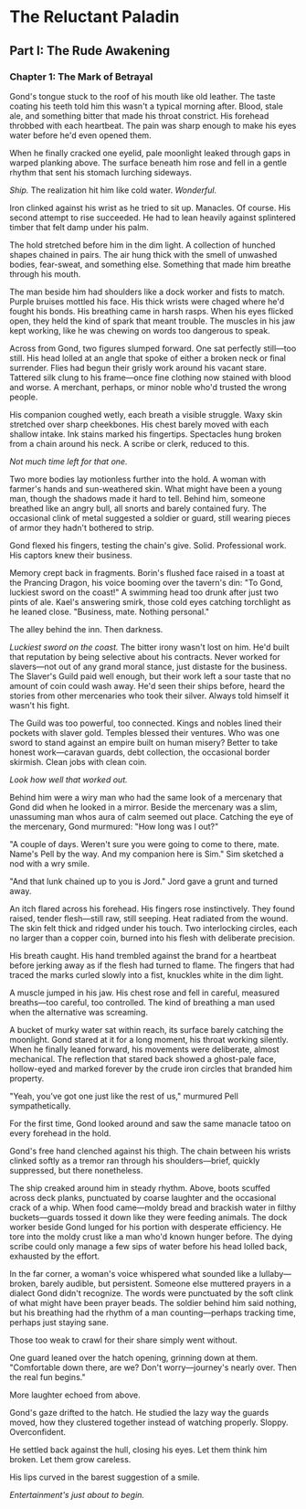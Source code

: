 # The Reluctant Paladin

## Part I: The Rude Awakening

### Chapter 1: The Mark of Betrayal

Gond's tongue stuck to the roof of his mouth like old leather. The taste coating his teeth told him this wasn't a typical morning after. Blood, stale ale, and something bitter that made his throat constrict. His forehead throbbed with each heartbeat. The pain was sharp enough to make his eyes water before he'd even opened them.

When he finally cracked one eyelid, pale moonlight leaked through gaps in warped planking above. The surface beneath him rose and fell in a gentle rhythm that sent his stomach lurching sideways. 

*Ship.* The realization hit him like cold water. *Wonderful.*

Iron clinked against his wrist as he tried to sit up. Manacles. Of course. His second attempt to rise succeeded. He had to lean heavily against splintered timber that felt damp under his palm.

The hold stretched before him in the dim light. A collection of hunched shapes chained in pairs. The air hung thick with the smell of unwashed bodies, fear-sweat, and something else. Something that made him breathe through his mouth.

The man beside him had shoulders like a dock worker and fists to match. Purple bruises mottled his face.  His thick wrists were chaged where he'd fought his bonds. His breathing came in harsh rasps. When his eyes flicked open, they held the kind of spark that meant trouble. The muscles in his jaw kept working, like he was chewing on words too dangerous to speak.

Across from Gond, two figures slumped forward. One sat perfectly still—too still. His head lolled at an angle that spoke of either a broken neck or final surrender. Flies had begun their grisly work around his vacant stare. Tattered silk clung to his frame—once fine clothing now stained with blood and worse. A merchant, perhaps, or minor noble who'd trusted the wrong people.

His companion coughed wetly, each breath a visible struggle. Waxy skin stretched over sharp cheekbones. His chest barely moved with each shallow intake. Ink stains marked his fingertips. Spectacles hung broken from a chain around his neck. A scribe or clerk, reduced to this.

*Not much time left for that one.*

Two more bodies lay motionless further into the hold. A woman with farmer's hands and sun-weathered skin. What might have been a young man, though the shadows made it hard to tell. Behind him, someone breathed like an angry bull, all snorts and barely contained fury. The occasional clink of metal suggested a soldier or guard, still wearing pieces of armor they hadn't bothered to strip.


Gond flexed his fingers, testing the chain's give. Solid. Professional work. His captors knew their business.

Memory crept back in fragments. Borin's flushed face raised in a toast at the Prancing Dragon, his voice booming over the tavern's din: "To Gond, luckiest sword on the coast!" A swimming head too drunk after just two pints of ale. Kael's answering smirk, those cold eyes catching torchlight as he leaned close. "Business, mate. Nothing personal."

The alley behind the inn. Then darkness.

*Luckiest sword on the coast.* The bitter irony wasn't lost on him. He'd built that reputation by being selective about his contracts. Never worked for slavers—not out of any grand moral stance, just distaste for the business. The Slaver's Guild paid well enough, but their work left a sour taste that no amount of coin could wash away. He'd seen their ships before, heard the stories from other mercenaries who took their silver. Always told himself it wasn't his fight.

The Guild was too powerful, too connected. Kings and nobles lined their pockets with slaver gold. Temples blessed their ventures. Who was one sword to stand against an empire built on human misery? Better to take honest work—caravan guards, debt collection, the occasional border skirmish. Clean jobs with clean coin.

*Look how well that worked out.*

Behind him were a wiry man who had the same look of a mercenary that Gond did when he looked in a mirror. Beside the mercenary was a slim, unassuming man whos aura of calm seemed out place. Catching the eye of the mercenary, Gond murmured: "How long was I out?"

"A couple of days. Weren't sure you were going to come to there, mate. Name's Pell by the way. And my companion here is Sim." Sim sketched a nod with a wry smile.

"And that lunk chained up to you is Jord." Jord gave a grunt and turned away.

An itch flared across his forehead. His fingers rose instinctively. They found raised, tender flesh—still raw, still seeping. Heat radiated from the wound. The skin felt thick and ridged under his touch. Two interlocking circles, each no larger than a copper coin, burned into his flesh with deliberate precision.

His breath caught. His hand trembled against the brand for a heartbeat before jerking away as if the flesh had turned to flame. The fingers that had traced the marks curled slowly into a fist, knuckles white in the dim light.

A muscle jumped in his jaw. His chest rose and fell in careful, measured breaths—too careful, too controlled. The kind of breathing a man used when the alternative was screaming.

A bucket of murky water sat within reach, its surface barely catching the moonlight. Gond stared at it for a long moment, his throat working silently. When he finally leaned forward, his movements were deliberate, almost mechanical. The reflection that stared back showed a ghost-pale face, hollow-eyed and marked forever by the crude iron circles that branded him property.


"Yeah, you've got one just like the rest of us," murmured Pell sympathetically.

For the first time, Gond looked around and saw the same manacle tatoo on every forehead in the hold. 

Gond's free hand clenched against his thigh. The chain between his wrists clinked softly as a tremor ran through his shoulders—brief, quickly suppressed, but there nonetheless.

The ship creaked around him in steady rhythm. Above, boots scuffed across deck planks, punctuated by coarse laughter and the occasional crack of a whip. When food came—moldy bread and brackish water in filthy buckets—guards tossed it down like they were feeding animals. The dock worker beside Gond lunged for his portion with desperate efficiency. He tore into the moldy crust like a man who'd known hunger before. The dying scribe could only manage a few sips of water before his head lolled back, exhausted by the effort.

In the far corner, a woman's voice whispered what sounded like a lullaby—broken, barely audible, but persistent. Someone else muttered prayers in a dialect Gond didn't recognize. The words were punctuated by the soft clink of what might have been prayer beads. The soldier behind him said nothing, but his breathing had the rhythm of a man counting—perhaps tracking time, perhaps just staying sane.

Those too weak to crawl for their share simply went without.

One guard leaned over the hatch opening, grinning down at them. "Comfortable down there, are we? Don't worry—journey's nearly over. Then the real fun begins."

More laughter echoed from above.

Gond's gaze drifted to the hatch. He studied the lazy way the guards moved, how they clustered together instead of watching properly. Sloppy. Overconfident.

He settled back against the hull, closing his eyes. Let them think him broken. Let them grow careless.

His lips curved in the barest suggestion of a smile.

*Entertainment's just about to begin.*
